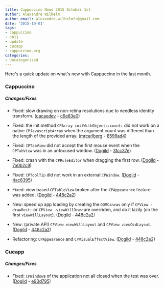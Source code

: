 ```yaml
---
title: Cappuccino News 2015 October 1st
author: Alexandre Wilhelm
author_email: alexandre.wilhelmfr@gmail.com
date: '2015-10-01'
tags:
- cappuccino
- objj
- update
- cucapp
- cappuccino.org
categories:
- Uncategorized
---
```


Here's a quick update on what's new with Cappuccino in the last month.

### Cappuccino

##### Changes/Fixes

- Fixed: slow drawing on non-retina resolutions due to needless identity transform. ([cacaodev](https://github.com/cacaodev) - [c9e83e0](https://github.com/cappuccino/cappuccino/commit/c9e83e051763c09e9a3ba5e591b463d5c102b491))

- Fixed: the init method `CPArray initWithObjects:count:` did not work on a native `CPJavascriptArray` when the argument count was different than the length of the provided array. ([mrcarlberg](https://github.com/mrcarlberg) - [8599ad4](https://github.com/cappuccino/cappuccino/commit/8599ad4a3c38c1030ca9b878e73a25d9e449fa2e))

- Fixed: `CPTabView` did not accept the first mouse event when the `CPTabView` was in an unfocused window. ([Dogild](https://github.com/dogild) - [3fcc37e](https://github.com/cappuccino/cappuccino/commit/3fcc37e0869685771bf6c819b9e974a1899ef106))

- Fixed: crash with the `CPRuleEditor` when dragging the first row. ([Dogild](https://github.com/dogild) - [7a0b2c9](https://github.com/cappuccino/cappuccino/commit/7a0b2c958b2d94d9e3c83f4cfa6c38cace75d68f))

- Fixed: `CPToolTip` did not work in an external `CPWindow`. ([Dogild](https://github.com/dogild) - [4ac6395](https://github.com/cappuccino/cappuccino/commit/4ac63950adeba3196c649a46706bac3cbc47bdc2))

- Fixed: view based `CPTableView` broken after the `CPAppearance` feature was added. ([Dogild](https://github.com/dogild) - [448c2a2](https://github.com/cappuccino/cappuccino/commit/448c2a27d4566fd19e0504bb5d884ee7b37a6407))

- New: speed up app loading by creating the `DOMCanvas` only if `CPView -drawRect:` or `CPView -viewWillDraw` are overriden, and do it lazily (on the first `viewWillLayout`). ([Dogild](https://github.com/dogild) - [448c2a2](https://github.com/cappuccino/cappuccino/commit/448c2a27d4566fd19e0504bb5d884ee7b37a6407))

- New: (private API) `CPView viewWillLayout` and `CPView viewDidLayout`. ([Dogild](https://github.com/dogild) - [448c2a2](https://github.com/cappuccino/cappuccino/commit/448c2a27d4566fd19e0504bb5d884ee7b37a6407))

- Refactoring: `CPAppearance` and `CPVisualEffectView`. ([Dogild](https://github.com/dogild) - [448c2a2](https://github.com/cappuccino/cappuccino/commit/448c2a27d4566fd19e0504bb5d884ee7b37a6407))


### Cucapp

##### Changes/Fixes

- Fixed: `CPWindow`s of the application not all closed when the test was over. ([Dogild](https://github.com/dogild) - [e93d795](https://github.com/cappuccino/cucapp/commit/e93d79552e7ef4ff01d73749e925ade99aa02399))

